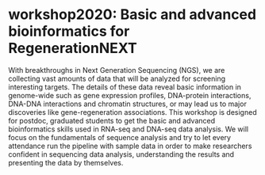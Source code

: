 # workshop2020: Basic and advanced bioinformatics for RegenerationNEXT

With breakthroughs in Next Generation Sequencing (NGS), 
    we are collecting vast amounts of data that will be analyzed for screening
    interesting targets. The details of these data reveal basic information 
    in genome-wide such as gene expression profiles, DNA-protein interactions,
    DNA-DNA interactions and chromatin structures, or may lead us to major 
    discoveries like gene-regeneration associations. This workshop is designed
    for postdoc, graduated students to get the basic and advanced bioinformatics
    skills used in RNA-seq and DNA-seq data analysis. We will focus on the 
    fundamentals of sequence analysis and try to let every attendance run 
    the pipeline with sample data in order to make researchers confident 
    in sequencing data analysis, understanding the results and presenting the 
    data by themselves. 